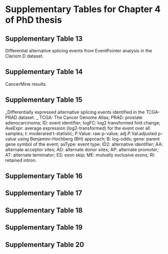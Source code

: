 # Supplementary Tables for Chapter 4 of PhD thesis



## Supplementary Table 13

Differential alternative splicing events from EventPointer analysis in the Clariom D dataset.



## Supplementary Table 14
CancerMine results.




## Supplementary Table 15

_Differentially expressed alternative splicing events identified in the TCGA-PRAD dataset. _
TCGA: The Cancer Genome Atlas; PRAD: prostate adenocarcinoma; ID: event identifier; logFC: log2 transformed fold change; AveExpr: average expression (log2-transformed) for the event over all samples; t: moderared t-statistic; P.Value: raw p-value; adj.P.Val:adjusted p-value using Benjamini-Hochberg (BH) approach; B: log-odds; gene: parent gene symbol of the event; asType: event type; ID2: alternative identifier; AA: alternate acceptor sites; AD: alternate donor sites; AP: alternate promoter; AT: alternate terminator; ES: exon skip; ME: mutually exclusive exons; RI: retained intron.



## Supplementary Table 16





## Supplementary Table 17





## Supplementary Table 18






## Supplementary Table 19





## Supplementary Table 20

